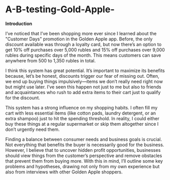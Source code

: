 # A-B-testing-Gold-Apple-

**Introduction**  

I’ve noticed that I’ve been shopping more ever since I learned about the "Customer Days" promotion in the Golden Apple app. Before, the only discount available was through a loyalty card, but now there’s an option to get 10% off purchases over 5,000 rubles and 15% off purchases over 9,000 rubles during specific days of the month. This means customers can save anywhere from 500 to 1,350 rubles in total.  

I think this system has great potential. It’s important to maximize its benefits because, let’s be honest, discounts trigger our fear of missing out. Often, we end up buying things impulsively—items we don’t really need right now but might use later. I’ve seen this happen not just to me but also to friends and acquaintances who rush to add extra items to their cart just to qualify for the discount.  

This system has a strong influence on my shopping habits. I often fill my cart with less essential items (like cotton pads, laundry detergent, or an extra shampoo) just to hit the spending threshold. In reality, I could either buy these things at a regular supermarket or skip them altogether since I don’t urgently need them.  

Finding a balance between consumer needs and business goals is crucial. Not everything that benefits the buyer is necessarily good for the business. However, I believe that to uncover hidden profit opportunities, businesses should view things from the customer’s perspective and remove obstacles that prevent them from buying more. With this in mind, I’ll outline some key problems and hypotheses, drawing not only from my own experience but also from interviews with other Golden Apple shoppers.
